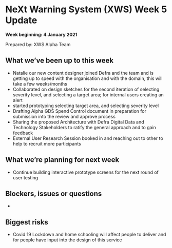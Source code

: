 # NeXt Warning System (XWS) Week 5 Update
**Week beginning: 4 January 2021** 

Prepared by: XWS Alpha Team

## What we’ve been up to this week

* Natalie our new content designer joined Defra and the team and is getting up to speed with the organisation and with the domain, this will take a few weeks/months
* Collaborated on design sketches for the second iteration of selecting severity level, and selecting a target area; for internal users creating an alert
* started prototyping selecting target area, and selecting severity level
* Drafting Alpha GDS Spend Control document in preparation for submission into the review and approve process
* Sharing the proposed Architecture  with Defra Digital Data and Technology Stakeholders to ratify the general approach and to gain feedback
* External User Research Session booked in and reaching out to other to help to recruit more participants

## What we’re planning for next week

* Continue building interactive prototype screens for the next round of user testing

## Blockers, issues or questions

* 

## Biggest risks

* Covid 19 Lockdown and home schooling will affect people to deliver and for people have input into the design of this service
